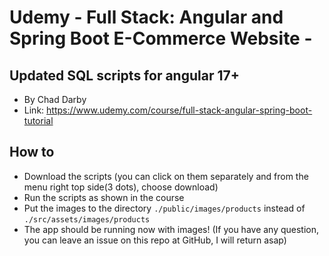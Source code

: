 # Udemy - Full Stack: Angular and Spring Boot E-Commerce Website -
## Updated SQL scripts for angular 17+
- By Chad Darby
- Link: https://www.udemy.com/course/full-stack-angular-spring-boot-tutorial

## How to
- Download the scripts (you can click on them separately and from the menu right top side(3 dots), choose download)
- Run the scripts as shown in the course
- Put the images to the directory `./public/images/products` instead of `./src/assets/images/products`
- The app should be running now with images! (If you have any question, you can leave an issue on this repo at GitHub, I will return asap)